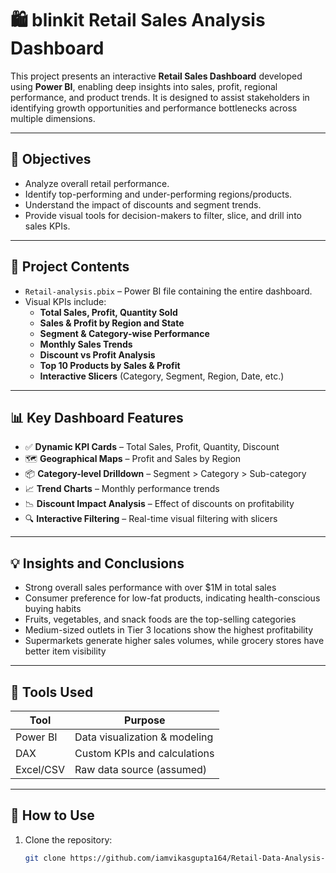 # 🛍️ blinkit Retail Sales Analysis Dashboard

This project presents an interactive **Retail Sales Dashboard** developed using **Power BI**, enabling deep insights into sales, profit, regional performance, and product trends. It is designed to assist stakeholders in identifying growth opportunities and performance bottlenecks across multiple dimensions.

---

## 🎯 Objectives

- Analyze overall retail performance.
- Identify top-performing and under-performing regions/products.
- Understand the impact of discounts and segment trends.
- Provide visual tools for decision-makers to filter, slice, and drill into sales KPIs.

---

## 📂 Project Contents

- `Retail-analysis.pbix` – Power BI file containing the entire dashboard.
- Visual KPIs include:
  - **Total Sales, Profit, Quantity Sold**
  - **Sales & Profit by Region and State**
  - **Segment & Category-wise Performance**
  - **Monthly Sales Trends**
  - **Discount vs Profit Analysis**
  - **Top 10 Products by Sales & Profit**
  - **Interactive Slicers** (Category, Segment, Region, Date, etc.)

---

## 📊 Key Dashboard Features

- ✅ **Dynamic KPI Cards** – Total Sales, Profit, Quantity, Discount
- 🗺️ **Geographical Maps** – Profit and Sales by Region
- 📦 **Category-level Drilldown** – Segment > Category > Sub-category
- 📈 **Trend Charts** – Monthly performance trends
- 📉 **Discount Impact Analysis** – Effect of discounts on profitability
- 🔍 **Interactive Filtering** – Real-time visual filtering with slicers

---
## 💡 Insights and Conclusions

- Strong overall sales performance with over $1M in total sales
- Consumer preference for low-fat products, indicating health-conscious buying habits
- Fruits, vegetables, and snack foods are the top-selling categories
- Medium-sized outlets in Tier 3 locations show the highest profitability
- Supermarkets generate higher sales volumes, while grocery stores have better item visibility

---


## 🧰 Tools Used

| Tool       | Purpose                          |
|------------|----------------------------------|
| Power BI   | Data visualization & modeling    |
| DAX        | Custom KPIs and calculations     |
| Excel/CSV  | Raw data source (assumed)        |

---

## 🚀 How to Use

1. Clone the repository:
   ```bash
   git clone https://github.com/iamvikasgupta164/Retail-Data-Analysis-Dashboard.git
